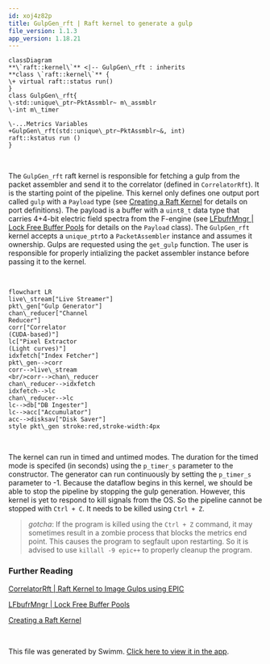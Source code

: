 ```yaml
---
id: xoj4z82p
title: GulpGen_rft | Raft kernel to generate a gulp
file_version: 1.1.3
app_version: 1.18.21
---
```


<!--MERMAID {width:100}-->
```mermaid
classDiagram
**\`raft::kernel\`** <|-- GulpGen\_rft : inherits
**class \`raft::kernel\`** {
\+ virtual raft::status run()
}
class GulpGen\_rft{
\-std::unique\_ptr~PktAssmblr~ m\_assmblr
\-int m\_timer

\-...Metrics Variables
+GulpGen\_rft(std::unique\_ptr~PktAssmblr~&, int)
raft::kstatus run ()
}
```
<!--MCONTENT {content: "classDiagram<br/>\n**\\`raft::kernel\\`** <|-- GulpGen\\_rft : inherits<br/>\n**class \\`raft::kernel\\`** {<br/>\n\\+ virtual raft::status run()<br/>\n}<br/>\nclass GulpGen\\_rft{<br/>\n\\-std::unique\\_ptr~PktAssmblr~ m\\_assmblr<br/>\n\\-int m\\_timer\n\n\\-...Metrics Variables<br/>\n+GulpGen\\_rft(std::unique\\_ptr~PktAssmblr~&, int)<br/>\nraft::kstatus run ()<br/>\n}"} --->

<br/>

The `GulpGen_rft`<swm-token data-swm-token=":src/raft_kernels/packet_gen.hpp:44:2:2:`class GulpGen_rft : public raft::kernel {`"/> raft kernel is responsible for fetching a gulp from the packet assembler and send it to the correlator (defined in `CorrelatorRft`<swm-token data-swm-token=":src/raft_kernels/correlator.hpp:42:2:2:`class CorrelatorRft : public raft::kernel {`"/>). It is the starting point of the pipeline. This kernel only defines one output port called `gulp` with a `Payload`<swm-token data-swm-token=":src/ex/buffer.hpp:228:3:3:`  explicit Payload(std::shared_ptr&lt;MBuf&gt; p_mbuf);`"/> type (see [Creating a Raft Kernel](creating-a-raft-kernel.hr4rzvt1.sw.md) for details on port definitions). The payload is a buffer with a `uint8_t` data type that carries 4+4-bit electric field spectra from the F-engine (see [LFbufrMngr | Lock Free Buffer Pools](lfbufrmngr-lock-free-buffer-pools.boxu201d.sw.md) for details on the `Payload`<swm-token data-swm-token=":src/ex/buffer.hpp:211:2:2:`struct Payload {`"/> class). The `GulpGen_rft`<swm-token data-swm-token=":src/raft_kernels/packet_gen.hpp:44:2:2:`class GulpGen_rft : public raft::kernel {`"/> kernel accepts a `unique_ptr`to a `PacketAssembler`<swm-token data-swm-token=":src/ex/packet_assembler.hpp:88:1:1:`  PacketAssembler(std::string p_ip, int p_port, size_t p_nseq_per_gulp = 1000,`"/> instance and assumes it ownership. Gulps are requested using the `get_gulp`<swm-token data-swm-token=":src/ex/packet_assembler.hpp:90:3:3:`  payload_t get_gulp();`"/> function. The user is responsible for properly intializing the packet assembler instance before passing it to the kernel.

<br/>

<!--MERMAID {width:100}-->
```mermaid
flowchart LR
live\_stream["Live Streamer"]
pkt\_gen["Gulp Generator"]
chan\_reducer["Channel
Reducer"]
corr["Correlator
(CUDA-based)"]
lc["Pixel Extractor
(Light curves)"]
idxfetch["Index Fetcher"]
pkt\_gen-->corr
corr-->live\_stream
<br/>corr-->chan\_reducer
chan\_reducer-->idxfetch
idxfetch-->lc
chan\_reducer-->lc
lc-->db["DB Ingester"]
lc-->acc["Accumulator"]
acc-->disksav["Disk Saver"]
style pkt\_gen stroke:red,stroke-width:4px
```
<!--MCONTENT {content: "flowchart LR<br/>\nlive\\_stream\\[\"Live Streamer\"\\]<br/>\npkt\\_gen\\[\"Gulp Generator\"\\]<br/>\nchan\\_reducer\\[\"Channel<br/>\nReducer\"\\]<br/>\ncorr\\[\"Correlator<br/>\n(CUDA-based)\"\\]<br/>\nlc\\[\"Pixel Extractor<br/>\n(Light curves)\"\\]<br/>\nidxfetch\\[\"Index Fetcher\"\\]<br/>\npkt\\_gen\\-\\-\\>corr<br/>\ncorr\\-\\-\\>live\\_stream<br/>\n<br/>corr\\-\\-\\>chan\\_reducer<br/>\nchan\\_reducer\\-\\-\\>idxfetch<br/>\nidxfetch\\-\\-\\>lc<br/>\nchan\\_reducer\\-\\-\\>lc<br/>\nlc\\-\\-\\>db\\[\"DB Ingester\"\\]<br/>\nlc\\-\\-\\>acc\\[\"Accumulator\"\\]<br/>\nacc\\-\\-\\>disksav\\[\"Disk Saver\"\\]<br/>\nstyle pkt\\_gen stroke:red,stroke-width:4px"} --->

<br/>

The kernel can run in timed and untimed modes. The duration for the timed mode is specifed (in seconds) using the `p_timer_s`<swm-token data-swm-token=":src/raft_kernels/packet_gen.hpp:71:15:15:`  GulpGen_rft(std::unique_ptr&lt;PktAssmblr&gt;&amp; p_assmblr, int p_timer_s)`"/> parameter to the constructor. The generator can run continuously by setting the `p_timer_s`<swm-token data-swm-token=":src/raft_kernels/packet_gen.hpp:71:15:15:`  GulpGen_rft(std::unique_ptr&lt;PktAssmblr&gt;&amp; p_assmblr, int p_timer_s)`"/> parameter to -1. Because the dataflow begins in this kernel, we should be able to stop the pipeline by stopping the gulp generation. However, this kernel is yet to respond to kill signals from the OS. So the pipeline cannot be stopped with `Ctrl + C`. It needs to be killed using `Ctrl + Z`.

> _gotcha_: If the program is killed using the `Ctrl + Z` command, it may sometimes result in a zombie process that blocks the metrics end point. This causes the program to segfault upon restarting. So it is advised to use `killall -9 epic++` to properly cleanup the program.

### Further Reading

[CorrelatorRft | Raft Kernel to Image Gulps using EPIC](correlatorrft-raft-kernel-to-image-gulps-using-epic.ppdii2t8.sw.md)

[LFbufrMngr | Lock Free Buffer Pools](lfbufrmngr-lock-free-buffer-pools.boxu201d.sw.md)

[Creating a Raft Kernel](creating-a-raft-kernel.hr4rzvt1.sw.md)

<br/>

This file was generated by Swimm. [Click here to view it in the app](https://app.swimm.io/repos/Z2l0aHViJTNBJTNBTFdBX0VQSUMlM0ElM0FlcGljLWFzdHJvbm9teQ==/docs/xoj4z82p).
